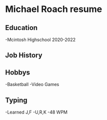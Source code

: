 # Michael Roach resume

## Education
   -Mcintosh Highschool 2020-2022
   
## Job History


## Hobbys
 -Basketball
 -Video Games
 ## Typing
 -Learned J,F
 -U,R,K
 -48 WPM

